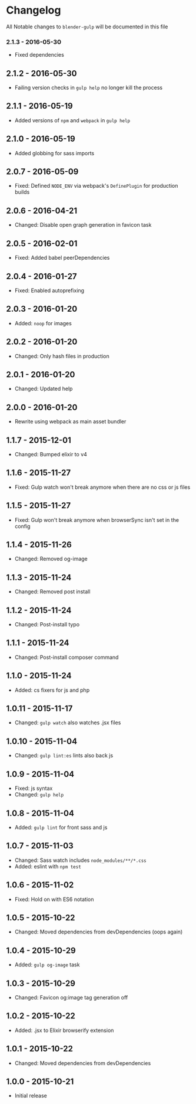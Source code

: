 # Changelog

All Notable changes to `blender-gulp` will be documented in this file

### 2.1.3 - 2016-05-30
- Fixed dependencies

## 2.1.2 - 2016-05-30
- Failing version checks in `gulp help` no longer kill the process

## 2.1.1 - 2016-05-19
- Added versions of `npm` and `webpack` in `gulp help`

## 2.1.0 - 2016-05-19
- Added globbing for sass imports

## 2.0.7 - 2016-05-09
- Fixed: Defined `NODE_ENV` via webpack's `DefinePlugin` for production builds

## 2.0.6 - 2016-04-21
- Changed: Disable open graph generation in favicon task

## 2.0.5 - 2016-02-01
- Fixed: Added babel peerDependencies

## 2.0.4 - 2016-01-27
- Fixed: Enabled autoprefixing

## 2.0.3 - 2016-01-20
- Added: `noop` for images

## 2.0.2 - 2016-01-20
- Changed: Only hash files in production

## 2.0.1 - 2016-01-20
- Changed: Updated help

## 2.0.0 - 2016-01-20
- Rewrite using webpack as main asset bundler

## 1.1.7 - 2015-12-01
- Changed: Bumped elixir to v4

## 1.1.6 - 2015-11-27
- Fixed: Gulp watch won't break anymore when there are no css or js files

## 1.1.5 - 2015-11-27
- Fixed: Gulp won't break anymore when browserSync isn't set in the config

## 1.1.4 - 2015-11-26
- Changed: Removed og-image

## 1.1.3 - 2015-11-24
- Changed: Removed post install

## 1.1.2 - 2015-11-24
- Changed: Post-install typo

## 1.1.1 - 2015-11-24
- Changed: Post-install composer command

## 1.1.0 - 2015-11-24
- Added: cs fixers for js and php

## 1.0.11 - 2015-11-17
- Changed: `gulp watch` also watches .jsx files

## 1.0.10 - 2015-11-04
- Changed: `gulp lint:es` lints also back js

## 1.0.9 - 2015-11-04
- Fixed: js syntax
- Changed: `gulp help`

## 1.0.8 - 2015-11-04
- Added: `gulp lint` for front sass and js

## 1.0.7 - 2015-11-03
- Changed: Sass watch includes `node_modules/**/*.css`
- Added: eslint with `npm test`

## 1.0.6 - 2015-11-02
- Fixed: Hold on with ES6 notation

## 1.0.5 - 2015-10-22
- Changed: Moved dependencies from devDependencies (oops again)

## 1.0.4 - 2015-10-29
- Added: `gulp og-image` task

## 1.0.3 - 2015-10-29
- Changed: Favicon og:image tag generation off

## 1.0.2 - 2015-10-22
- Added: .jsx to Elixir browserify extension

## 1.0.1 - 2015-10-22
- Changed: Moved dependencies from devDependencies

## 1.0.0 - 2015-10-21
- Initial release

